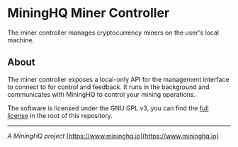 # MiningHQ Miner Controller

The miner controller manages cryptocurrency miners on the user's local machine.

## About

The miner controller exposes a local-only API for the management interface to
connect to for control and feedback. It runs in the background and communicates
with MiningHQ to control your mining operations.

The software is licensed under the GNU GPL v3, you can find the
[full license](LICENSE) in the root of this repository.

---
*A MiningHQ project*
[https://www.mininghq.io](https://www.mininghq.io)

